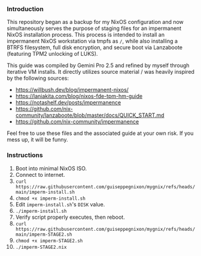 ### Introduction

This repository began as a backup for my NixOS configuration and now simultaneously serves the purpose of staging files for an impermanent NixOS installation process. This process is intended to install an impermanent NixOS workstation via tmpfs as `/`, while also installing a BTRFS filesystem, full disk encryption, and secure boot via Lanzaboote (featuring TPM2 unlocking of LUKS).

This guide was compiled by Gemini Pro 2.5 and refined by myself through iterative VM installs. It directly utilizes source material / was heavily inspired by the following sources:

- https://willbush.dev/blog/impermanent-nixos/
- https://laniakita.com/blog/nixos-fde-tpm-hm-guide
- https://notashelf.dev/posts/impermanence
- https://github.com/nix-community/lanzaboote/blob/master/docs/QUICK_START.md
- https://github.com/nix-community/impermanence

Feel free to use these files and the associated guide at your own risk. If you mess up, it will be funny.

### Instructions

1. Boot into minimal NixOS ISO.
2. Connect to internet.
3. `curl https://raw.githubusercontent.com/guiseppegnixon/mygnix/refs/heads/main/imperm-install.sh`
4. `chmod +x imperm-install.sh`
5. Edit `imperm-install.sh`'s `DISK` value.
6. `./imperm-install.sh`
7. Verify script properly executes, then reboot.
8. `curl https://raw.githubusercontent.com/guiseppegnixon/mygnix/refs/heads/main/imperm-STAGE2.sh` 
9. `chmod +x imperm-STAGE2.sh`
10. `./imperm-STAGE2.nix`
